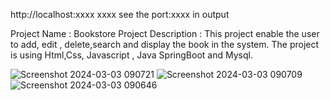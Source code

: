http://localhost:xxxx
xxxx see the port:xxxx in output
 
 
 Project Name : Bookstore
Project Description : This project enable the user to add, edit , delete,search and display the  book in the system. The project is using Html,Css, Javascript , Java SpringBoot and Mysql.

![Screenshot 2024-03-03 090721](https://github.com/ChunLoon/Bookstore/assets/104199648/13162e66-1461-4352-a418-cf28970f8247)
![Screenshot 2024-03-03 090709](https://github.com/ChunLoon/Bookstore/assets/104199648/4b61cde7-30fc-42c5-98dd-2bbfea6a2baa)
![Screenshot 2024-03-03 090646](https://github.com/ChunLoon/Bookstore/assets/104199648/cab5f792-513d-444d-8f03-030073f853f3)
